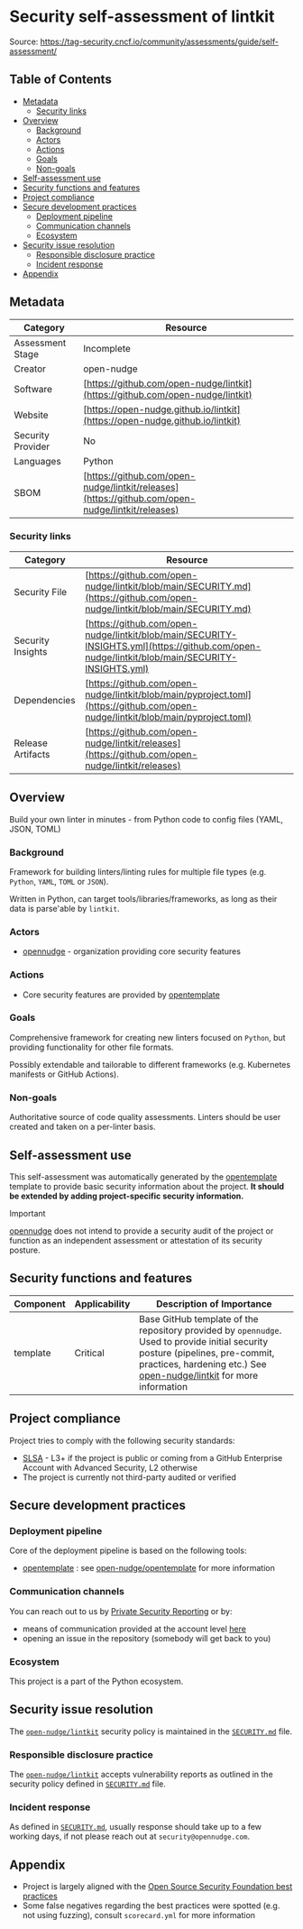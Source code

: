 <!--
SPDX-FileCopyrightText: © 2025 open-nudge <https://github.com/open-nudge>
SPDX-FileContributor: szymonmaszke <github@maszke.co>

SPDX-License-Identifier: Apache-2.0
-->

# Security self-assessment of lintkit

Source: https://tag-security.cncf.io/community/assessments/guide/self-assessment/

## Table of Contents

- [Metadata](#metadata)
    - [Security links](#security-links)
- [Overview](#overview)
    - [Background](#background)
    - [Actors](#actors)
    - [Actions](#actions)
    - [Goals](#goals)
    - [Non-goals](#non-goals)
- [Self-assessment use](#self-assessment-use)
- [Security functions and features](#security-functions-and-features)
- [Project compliance](#project-compliance)
- [Secure development practices](#secure-development-practices)
    - [Deployment pipeline](#deployment-pipeline)
    - [Communication channels](#communication-channels)
    - [Ecosystem](#ecosystem)
- [Security issue resolution](#security-issue-resolution)
    - [Responsible disclosure practice](#responsible-disclosure-practice)
    - [Incident response](#incident-response)
- [Appendix](#appendix)

## Metadata

<!-- pyml disable-num-lines 21 line-length-->

| Category          | Resource                                                                                         |
| ----------------- | ------------------------------------------------------------------------------------------------ |
| Assessment Stage  | Incomplete                                                                                       |
| Creator           | open-nudge                                                                                       |
| Software          | [https://github.com/open-nudge/lintkit](https://github.com/open-nudge/lintkit)                   |
| Website           | [https://open-nudge.github.io/lintkit](https://open-nudge.github.io/lintkit)                     |
| Security Provider | No                                                                                               |
| Languages         | Python                                                                                           |
| SBOM              | [https://github.com/open-nudge/lintkit/releases](https://github.com/open-nudge/lintkit/releases) |

### Security links

| Category          | Resource                                                                                                                                       |
| ----------------- | ---------------------------------------------------------------------------------------------------------------------------------------------- |
| Security File     | [https://github.com/open-nudge/lintkit/blob/main/SECURITY.md](https://github.com/open-nudge/lintkit/blob/main/SECURITY.md)                     |
| Security Insights | [https://github.com/open-nudge/lintkit/blob/main/SECURITY-INSIGHTS.yml](https://github.com/open-nudge/lintkit/blob/main/SECURITY-INSIGHTS.yml) |
| Dependencies      | [https://github.com/open-nudge/lintkit/blob/main/pyproject.toml](https://github.com/open-nudge/lintkit/blob/main/pyproject.toml)               |
| Release Artifacts | [https://github.com/open-nudge/lintkit/releases](https://github.com/open-nudge/lintkit/releases)                                               |

## Overview

Build your own linter in minutes - from Python code
to config files (YAML, JSON, TOML)

### Background

Framework for building linters/linting rules for multiple file types
(e.g. `Python`, `YAML`, `TOML` or `JSON`).

Written in Python, can target tools/libraries/frameworks, as long
as their data is parse'able by `lintkit`.

### Actors

- [opennudge](https://opennudge.com) - organization providing core
    security features

### Actions

- Core security features are provided by
    [opentemplate](https://github.com/open-nudge/opentemplate) [](templateskip)

### Goals

Comprehensive framework for creating new linters focused on `Python`, but
providing functionality for other file formats.

Possibly extendable and tailorable to different frameworks
(e.g. Kubernetes manifests or GitHub Actions).

### Non-goals

Authoritative source of code quality assessments. Linters should be
user created and taken on a per-linter basis.

## Self-assessment use

This self-assessment was automatically generated by the
[opentemplate](https://github.com/open-nudge/opentemplate) [](templateskip)
template to provide basic security information about the project.
__It should be extended by adding project-specific security information.__

> [!IMPORTANT]
> [opennudge](https://opennudge.com)
> does not intend to provide a security audit of the project
> or function as an independent assessment or attestation
> of its security posture.

## Security functions and features

<!-- pyml disable-num-lines 5 line-length-->

| Component | Applicability | Description of Importance                                                                                                                                                                                                                        |
| --------- | ------------- | ------------------------------------------------------------------------------------------------------------------------------------------------------------------------------------------------------------------------------------------------ |
| template  | Critical      | Base GitHub template of the repository provided by `opennudge`. Used to provide initial security posture (pipelines, pre-commit, practices, hardening etc.) See [open-nudge/lintkit](https://github.com/open-nudge/lintkit) for more information |

## Project compliance

Project tries to comply with the following security standards:

- [SLSA](https://slsa.dev/) - L3+ if the project is public or coming
    from a GitHub Enterprise Account with Advanced Security, L2 otherwise
- The project is currently not third-party audited or verified

## Secure development practices

### Deployment pipeline

Core of the deployment pipeline is based on the following tools:

- [opentemplate](https://github.com/open-nudge/opentemplate) [](templateskip):
    see [](templateskip) [open-nudge/opentemplate](https://github.com/open-nudge/opentemplate)
    for more information

### Communication channels

You can reach out to us by
[Private Security Reporting](https://docs.github.com/en/code-security/security-advisories/guidance-on-reporting-and-writing-information-about-vulnerabilities/privately-reporting-a-security-vulnerability)
or by:

- means of communication provided at the account level [here](https://github.com/open-nudge)
- opening an issue in the repository (somebody will get back to you)

### Ecosystem

This project is a part of the Python ecosystem.

## Security issue resolution

The [`open-nudge/lintkit`](https://github.com/open-nudge/lintkit)
security policy is maintained in the
[`SECURITY.md`](https://github.com/open-nudge/lintkit/blob/master/SECURITY.md)
file.

### Responsible disclosure practice

The [`open-nudge/lintkit`](https://github.com/open-nudge/lintkit)
accepts vulnerability reports as outlined in the security policy defined in
[`SECURITY.md`](https://github.com/open-nudge/lintkit/blob/master/SECURITY.md#reporting-a-vulnerability.)
file.

### Incident response

As defined in [`SECURITY.md`](https://github.com/open-nudge/cogeol/blob/master/SECURITY.md#reporting-a-vulnerability),
usually response should take up to a few working days, if not please reach out
at `security@opennudge.com`.

## Appendix

- Project is largely aligned with the
    [Open Source Security Foundation best practices](https://www.bestpractices.dev/en)
- Some false negatives regarding the best practices were spotted
    (e.g. not using fuzzing), consult `scorecard.yml` for more information
